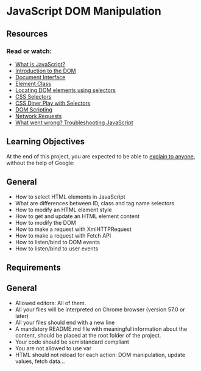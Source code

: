 # JavaScript DOM Manipulation

## Resources

### Read or watch:

* [What is JavaScript?](https://developer.mozilla.org/en-US/docs/Learn_web_development/Core/Scripting/What_is_JavaScript)
* [Introduction to the DOM](https://developer.mozilla.org/en-US/docs/Web/API/Document_Object_Model/Introduction)
* [Document Interface](https://developer.mozilla.org/en-US/docs/Web/API/Document)
* [Element Class](https://developer.mozilla.org/en-US/docs/Web/API/Element)
* [Locating DOM elements using selectors](https://developer.mozilla.org/en-US/docs/Web/API/Document_Object_Model/Locating_DOM_elements_using_selectors)
* [CSS Selectors](https://developer.mozilla.org/en-US/docs/Web/CSS/CSS_selectors)
* [CSS Diner Play with Selectors](https://flukeout.github.io/)
* [DOM Scripting](https://developer.mozilla.org/en-US/docs/Learn_web_development/Core/Scripting/DOM_scripting)
* [Network Requests](https://developer.mozilla.org/en-US/docs/Learn_web_development/Core/Scripting/Network_requests)
* [What went wrong? Troubleshooting JavaScript](https://developer.mozilla.org/en-US/docs/Learn_web_development/Core/Scripting/What_went_wrong)

## Learning Objectives

At the end of this project, you are expected to be able to [explain to anyone](https://fs.blog/feynman-learning-technique/), without the help of Google:

## General

* How to select HTML elements in JavaScript
* What are differences between ID, class and tag name selectors
* How to modify an HTML element style
* How to get and update an HTML element content
* How to modify the DOM
* How to make a request with XmlHTTPRequest
* How to make a request with Fetch API
* How to listen/bind to DOM events
* How to listen/bind to user events

## Requirements

## General

* Allowed editors: All of them.
* All your files will be interpreted on Chrome browser (version 57.0 or later)
* All your files should end with a new line
* A mandatory README.md file with meaningful information about the content, should be placed at the root folder of the project.
* Your code should be semistandard compliant
* You are not allowed to use var
* HTML should not reload for each action: DOM manipulation, update values, fetch data…